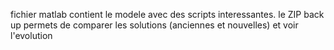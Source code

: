 fichier matlab contient le modele avec des scripts interessantes.
le ZIP back up permets de comparer les solutions (anciennes et nouvelles) et voir l'evolution
